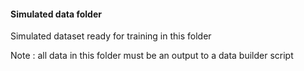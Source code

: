 #### Simulated data folder

Simulated dataset ready for training in this folder

Note : all data in this folder must be an output to a data builder script